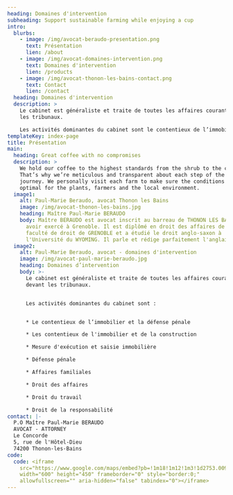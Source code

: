 ```yaml
---
heading: Domaines d'intervention
subheading: Support sustainable farming while enjoying a cup
intro:
  blurbs:
    - image: /img/avocat-beraudo-presentation.png
      text: Présentation
      lien: /about
    - image: /img/avocat-domaines-intervention.png
      text: Domaines d'intervention
      lien: /products
    - image: /img/avocat-thonon-les-bains-contact.png
      text: Contact
      lien: /contact
  heading: Domaines d'intervention
  description: >
    Le cabinet est généraliste et traite de toutes les affaires courantes devant
    les tribunaux.

    Les activités dominantes du cabinet sont le contentieux de l’immobilier et la défense pénale.
templateKey: index-page
title: Présentation
main:
  heading: Great coffee with no compromises
  description: >
    We hold our coffee to the highest standards from the shrub to the cup.
    That’s why we’re meticulous and transparent about each step of the coffee’s
    journey. We personally visit each farm to make sure the conditions are
    optimal for the plants, farmers and the local environment.
  image1:
    alt: Paul-Marie Beraudo, avocat Thonon les Bains
    image: /img/avocat-thonon-les-bains.jpg
    heading: Maître Paul-Marie BERAUDO
    body: Maître BERAUDO est avocat inscrit au barreau de THONON LES BAINS, après
      avoir exercé à Grenoble. Il est diplômé en droit des affaires de la
      faculté de droit de GRENOBLE et a étudié le droit anglo-saxon à
      l'Université du WYOMING. Il parle et rédige parfaitement l'anglais.
  image2:
    alt: Paul-Marie Beraudo, avocat - domaines d'intervention
    image: /img/avocat-paul-marie-beraudo.jpg
    heading: Domaines d’intervention
    body: >-
      Le cabinet est généraliste et traite de toutes les affaires courantes
      devant les tribunaux.


      Les activités dominantes du cabinet sont :


      * Le contentieux de l’immobilier et la défense pénale

      * Les contentieux de l'immobilier et de la construction

      * Mesure d'exécution et saisie immobilière

      * Défense pénale 

      * Affaires familiales 

      * Droit des affaires 

      * Droit du travail 

      * Droit de la responsabilité
contact: |-
  P.O Maître Paul-Marie BERAUDO
  AVOCAT - ATTORNEY
  Le Concorde
  5, rue de l'Hôtel-Dieu
  74200 Thonon-les-Bains
code:
  code: <iframe
    src="https://www.google.com/maps/embed?pb=!1m18!1m12!1m3!1d2753.009194638696!2d6.476461651858684!3d46.36920557901969!2m3!1f0!2f0!3f0!3m2!1i1024!2i768!4f13.1!3m3!1m2!1s0x478c3e62c89280f5%3A0x26a7cc340ebc4616!2sBeraudo%20Paul-Marie!5e0!3m2!1sfr!2sfr!4v1593324449367!5m2!1sfr!2sfr"
    width="600" height="450" frameborder="0" style="border:0;"
    allowfullscreen="" aria-hidden="false" tabindex="0"></iframe>
---
```

